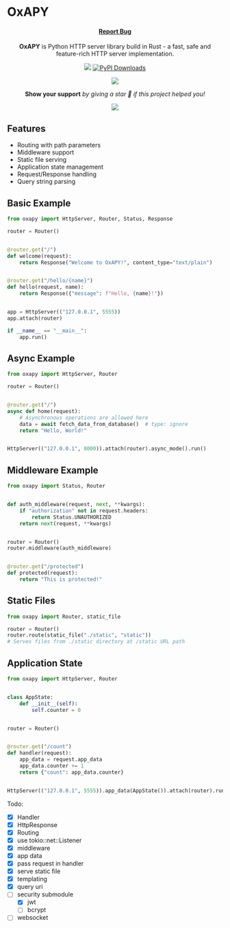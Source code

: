 # OxAPY

<div align="center">
 <h4>
    <a href="https://github.com/j03-dev/oxapy/issues/">Report Bug</a>
 </h4>

<p>
  <b>OxAPY</b> is Python HTTP server library build in Rust - a fast, safe and feature-rich HTTP server implementation.
</p>

<a href='https://github.com/j03-dev/oxapy/#'><img src='https://img.shields.io/badge/version-0.6.7-%23b7410e'/></a>
<a href="https://pepy.tech/projects/oxapy"><img src="https://static.pepy.tech/badge/oxapy" alt="PyPI Downloads"></a>

<p>
 <a href='https://pypi.org/project/oxapy/'> <img src='https://img.shields.io/pypi/v/oxapy?style=for-the-badge'/></a>
</p>

<p>
   <strong> Show your support</strong>  <em> by giving a star 🌟 if this project helped you! </em>
</p>

<p>
  <a href="https://github.com/j03-dev/bench"><img src="https://bench-n9zz.onrender.com/bench"/></a>
</p>
</div>

## Features

- Routing with path parameters
- Middleware support
- Static file serving
- Application state management
- Request/Response handling
- Query string parsing

## Basic Example

```python
from oxapy import HttpServer, Router, Status, Response

router = Router()


@router.get("/")
def welcome(request):
    return Response("Welcome to OxAPY!", content_type="text/plain")


@router.get("/hello/{name}")
def hello(request, name):
    return Response({"message": f"Hello, {name}!"})


app = HttpServer(("127.0.0.1", 5555))
app.attach(router)

if __name__ == "__main__":
    app.run()
```

## Async Example

```python
from oxapy import HttpServer, Router

router = Router()


@router.get("/")
async def home(request):
    # Asynchronous operations are allowed here
    data = await fetch_data_from_database()  # type: ignore
    return "Hello, World!"


HttpServer(("127.0.0.1", 8000)).attach(router).async_mode().run()
```

## Middleware Example

```python
from oxapy import Status, Router


def auth_middleware(request, next, **kwargs):
    if "authorization" not in request.headers:
        return Status.UNAUTHORIZED
    return next(request, **kwargs)


router = Router()
router.middleware(auth_middleware)


@router.get("/protected")
def protected(request):
    return "This is protected!"
```

## Static Files

```python
from oxapy import Router, static_file

router = Router()
router.route(static_file("./static", "static"))
# Serves files from ./static directory at /static URL path
```

## Application State

```python
from oxapy import HttpServer, Router


class AppState:
    def __init__(self):
        self.counter = 0


router = Router()


@router.get("/count")
def handler(request):
    app_data = request.app_data
    app_data.counter += 1
    return {"count": app_data.counter}


HttpServer(("127.0.0.1", 5555)).app_data(AppState()).attach(router).run()
```

Todo:

- [x] Handler
- [x] HttpResponse
- [x] Routing
- [x] use tokio::net::Listener
- [x] middleware
- [x] app data
- [x] pass request in handler
- [x] serve static file
- [x] templating
- [x] query uri
- [ ] security submodule
    - [x] jwt
    - [ ] bcrypt
- [ ] websocket
